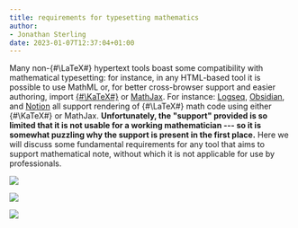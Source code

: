 ```yaml
---
title: requirements for typesetting mathematics
author:
- Jonathan Sterling
date: 2023-01-07T12:37:04+01:00
---
```


Many non-{#\LaTeX#} hypertext tools boast some compatibility with mathematical typesetting: for instance, in any HTML-based tool it is possible to use MathML or, for better cross-browser support and easier authoring, import [{#\KaTeX#}](https://katex.org/) or [MathJax](https://www.mathjax.org/). For instance: [Logseq](https://logseq.com/), [Obsidian](https://obsidian.md/), and [Notion](https://www.notion.so/) all support rendering of {#\LaTeX#} math code using either {#\KaTeX#} or MathJax. **Unfortunately, the "support" provided is so limited that it is not usable for a working mathematician --- so it is somewhat puzzling why the support is present in the first place.** Here we will discuss some fundamental requirements for any tool that aims to support mathematical note, without which it is not applicable for use by professionals.

![](tfmt-000F)

![](tfmt-000H)

![](tfmt-000G)
